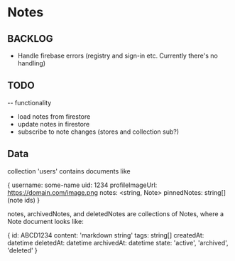 # Notes

## BACKLOG

- Handle firebase errors (registry and sign-in etc. Currently there's no handling)

## TODO

-- functionality

- load notes from firestore
- update notes in firestore
- subscribe to note changes (stores and collection sub?)

## Data

collection 'users' contains documents like

{
username: some-name
uid: 1234
profileImageUrl: https://domain.com/image.png
notes: <string, Note>
pinnedNotes: string[] (note ids)
}

notes, archivedNotes, and deletedNotes are collections of Notes, where a Note
document looks like:

{
id: ABCD1234
content: 'markdown string'
tags: string[]
createdAt: datetime
deletedAt: datetime
archivedAt: datetime
state: 'active', 'archived', 'deleted'
}
